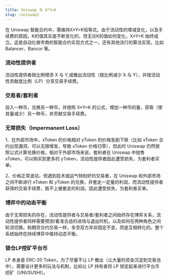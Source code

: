```yaml
---
title: Uniswap 与 X*Y=K
slug: /uniswap1
---
```


在 Uniswap 智能合约中，需维持X\*Y=K恒等式。由于流动性的增减变化，以及手续费的原因，K的值其实是不断变化的，但无论K的值如何变化，X\*Y=K 始终成立。这是自动化做市商的智能合约实现方式之一，还有其他流行的算法实现，比如 Balancer、Bancor 等。

### 流动性提供者

流动性提供者按比例增添 X 与 Y,或撤出流动性（按比例减少 X 与 Y），并按流动性贡献度比例（LP）分享交易手续费。

### 交易者/套利者

投入一种币，兑换另一种币，并按照 X\*Y=K 的公式，增加一种币的量，获取（使其量减少）另一种币，并贡献交易手续费。

### 无常损失（Impermanent Loss）

1、在外部市场中，xToken 的价格相对 yToken 的价格急剧下跌（比如 xToken 合约出现漏洞，可以无限增发，导致 xToken 价格归零），但此时 Uniswap 仍然按照公式计算兑换价格，相对于外部市场来说，套利者在 Uniswap 中抛售 xToken，可以购买到更多的 yToken，流动性提供者因此遭受损失，为套利者买单。  

2、价格正常波动，但遇到技术或运气特别好的交易者，在 Uniswap 和外部市场之间不断进行 xToken 和 yToken 的兑换，并套走一定量的利润，而流动性提供者获得的交易手续费，抵不上被套走的利润，因此遭受损失，为套利者买单。

### 博弈中的动态平衡

由于无常损失的存在，流动性提供者与交易者/套利者之间始终存在博弈关系，流动性提供者同样需要预测/看准合适的进场与退出时机，以及如何在两种角色之间轮流切换。和期货合约交易一样，多空双方并非固定不变，而是互相转化的。整个系统始终在持续博弈中维持动态平衡。

### 锁仓LP挖矿平台币

LP 本身是 ERC-20 Token，为了尽量不让 LP 撤出（让大量的资金沉淀到交易池中），需要设计更多的玩法与机制，比如让 LP 持有者将 LP 锁定起来进行平台币挖矿（UNI/SUSHI）。
